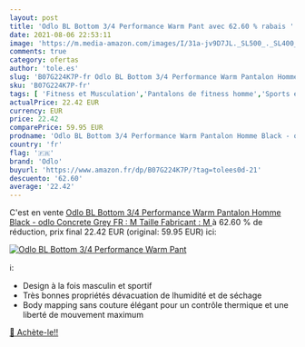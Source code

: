 ```yaml
---
layout: post
title: 'Odlo BL Bottom 3/4 Performance Warm Pant avec 62.60 % rabais '
date: 2021-08-06 22:53:11
image: 'https://m.media-amazon.com/images/I/31a-jv9D7JL._SL500_._SL400_.jpg'
comments: true
category: ofertas
author: 'tole.es'
slug: 'B07G224K7P-fr Odlo BL Bottom 3/4 Performance Warm Pantalon Homme Black -...'
sku: 'B07G224K7P-fr'
tags: [ 'Fitness et Musculation','Pantalons de fitness homme','Sports et Loisirs','Vêtements de fitness et musculation','Vêtements de fitness homme','odlo', ]
actualPrice: 22.42 EUR
currency: EUR
price: 22.42
comparePrice: 59.95 EUR
prodname: 'Odlo BL Bottom 3/4 Performance Warm Pantalon Homme Black - odlo Concrete Grey FR : M  Taille Fabricant : M '
country: 'fr'
flag: '🇫🇷'
brand: 'Odlo'
buyurl: 'https://www.amazon.fr/dp/B07G224K7P/?tag=tolees0d-21'
descuento: '62.60'
average: '22.42'
---
```


C'est en vente [Odlo BL Bottom 3/4 Performance Warm Pantalon Homme Black - odlo Concrete Grey FR : M  Taille Fabricant : M ](https://www.amazon.fr/dp/B07G224K7P/?tag=tolees0d-21)  à  62.60 % de réduction, prix final  22.42 EUR (original: 59.95 EUR) ici:

[![Odlo BL Bottom 3/4 Performance Warm Pant](https://m.media-amazon.com/images/I/31a-jv9D7JL._SL500_._SL400_.jpg)](https://www.amazon.fr/dp/B07G224K7P/?tag=tolees0d-21)

ℹ️:

- Design à la fois masculin et sportif
- Très bonnes propriétés dévacuation de lhumidité et de séchage
- Body mapping sans couture élégant pour un contrôle thermique et une liberté de mouvement maximum

[🛒 Achète-le!!](https://www.amazon.fr/dp/B07G224K7P/?tag=tolees0d-21)
